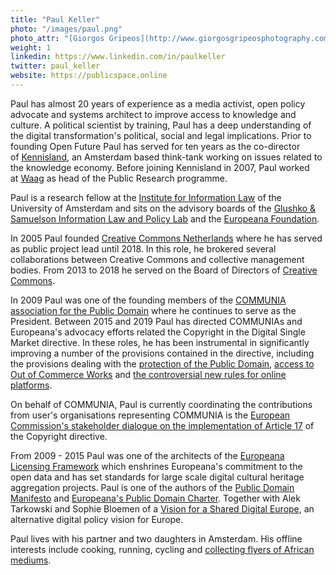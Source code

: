 ```yaml
---
title: "Paul Keller"
photo: "/images/paul.png"
photo_attr: "[Giorgos Gripeos](http://www.giorgosgripeosphotography.com) ([CC BY](https://creativecommons.org/licenses/by/4.0/))"
weight: 1
linkedin: https://www.linkedin.com/in/paulkeller
twitter: paul_keller
website: https://publicspace.online
---
```

Paul has almost 20 years of experience as a media activist, open policy advocate and systems architect to improve access to knowledge and culture. A political scientist by training, Paul has a deep understanding of the digital transformation's political, social and legal implications. Prior to founding Open Future Paul has served for ten years as the co-director of [Kennisland](https://www.kl.nl), an Amsterdam based think-tank working on issues related to the knowledge economy. Before joining Kennisland in 2007, Paul worked at [Waag](https://www.waag.org) as head of the Public Research programme.
<!--more-->
Paul is a research fellow at the [Institute for Information Law](https://www.ivir.nl/) of the University of Amsterdam and sits on the advisory boards of the [Glushko & Samuelson Information Law and Policy Lab](https://ilplab.nl/) and the [Europeana Foundation](https://pro.europeana.eu/).

In 2005 Paul founded [Creative Commons Netherlands](https://creativecommons.nl/) where he has served as public project lead until 2018. In this role, he brokered several collaborations between Creative Commons and collective management bodies. From 2013 to 2018 he served on the Board of Directors of [Creative Commons](https://www.creativecommons.org/).

In 2009 Paul was one of the founding members of the [COMMUNIA association for the Public Domain](https://www.communia-association.org/) where he continues to serve as the President. Between 2015 and 2019 Paul has directed COMMUNIAs and Europeana's advocacy efforts related the Copyright in the Digital Single Market directive. In these roles, he has been instrumental in significantly improving a number of the provisions contained in the directive, including the provisions dealing with the [protection of the Public Domain](https://eur-lex.europa.eu/legal-content/EN/TXT/?uri=CELEX%3A32019L0790#014), [access to Out of Commerce Works](https://eur-lex.europa.eu/legal-content/EN/TXT/?uri=CELEX%3A32019L0790#008) and [the controversial new rules for online platforms](https://eur-lex.europa.eu/legal-content/EN/TXT/?uri=CELEX%3A32019L0790#017).

On behalf of COMMUNIA, Paul is currently coordinating the contributions from user's organisations representing COMMUNIA is the [European Commission's stakeholder dialogue on the implementation of Article 17](https://www.communia-association.org/tag/stakeholder-dialogue/) of the Copyright directive.

From 2009 - 2015 Paul was one of the architects of the [Europeana Licensing Framework](https://pro.europeana.eu/page/europeana-licensing-framework) which enshrines Europeana's commitment to the open data and has set standards for large scale digital cultural heritage aggregation projects. Paul is one of the authors of the [Public Domain Manifesto](http://www.publicdomainmanifesto.org/) and [Europeana's Public Domain Charter](https://www.europeana.eu/en/rights/public-domain-charter). Together with Alek Tarkowski and Sophie Bloemen of a [Vision for a Shared Digital Europe](https://shared-digital.eu/vision/), an alternative digital policy vision for Europe.

Paul lives with his partner and two daughters in Amsterdam. His offline interests include cooking, running, cycling and [collecting flyers of African mediums](https://www.voyantes.net/).
